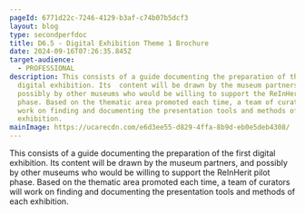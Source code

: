 ```yaml
---
pageId: 6771d22c-7246-4129-b3af-c74b07b5dcf3
layout: blog
type: secondperfdoc
title: D6.5 - Digital Exhibition Theme 1 Brochure
date: 2024-09-16T07:26:35.845Z
target-audience:
  - PROFESSIONAL
description: This consists of a guide documenting the preparation of the first
  digital exhibition. Its  content will be drawn by the museum partners, and
  possibly by other museums who would be willing to support the ReInHerit pilot
  phase. Based on the thematic area promoted each time, a team of curators will
  work on finding and documenting the presentation tools and methods of each
  exhibition.
mainImage: https://ucarecdn.com/e6d3ee55-d829-4ffa-8b9d-eb0e5deb4308/
---
```

This consists of a guide documenting the preparation of the first digital exhibition. Its  content will be drawn by the museum partners, and possibly by other museums who would be willing to support the ReInHerit pilot phase. Based on the thematic area promoted each time, a team of curators will work on finding and documenting the presentation tools and methods of each exhibition.